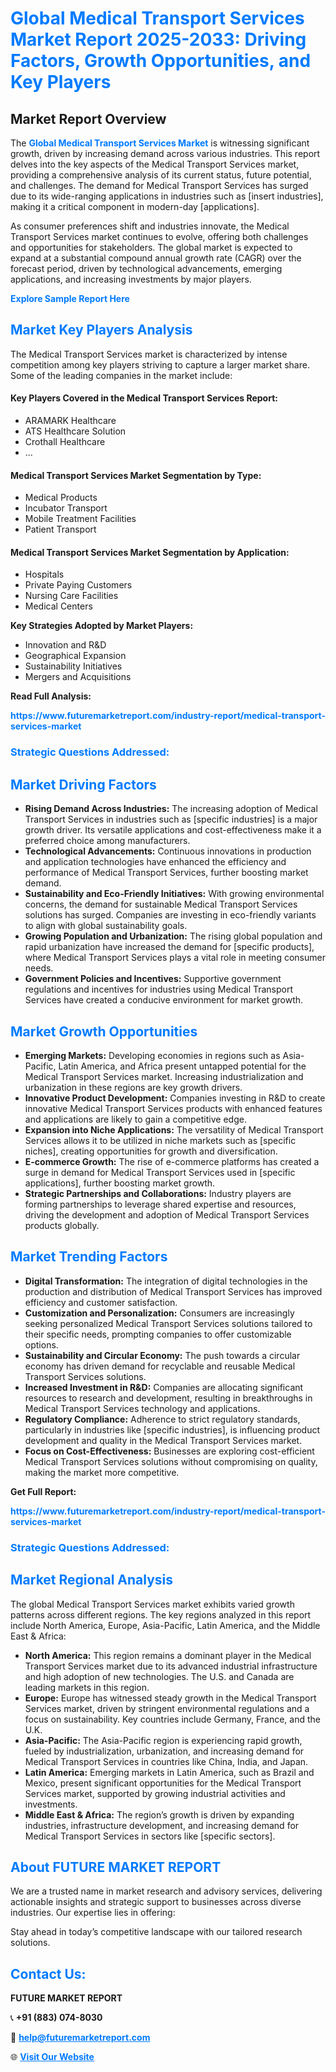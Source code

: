 <h1 style="color: #007BFF;">Global Medical Transport Services Market Report 2025-2033: Driving Factors, Growth Opportunities, and Key Players</h1>

<section id="overview">
<h2>Market Report Overview</h2>
<p>The <a href="https://www.futuremarketreport.com/industry-report/medical-transport-services-market" style="color: #007BFF; text-decoration: none;"><strong>Global Medical Transport Services Market</strong></a> is witnessing significant growth, driven by increasing demand across various industries. This report delves into the key aspects of the Medical Transport Services market, providing a comprehensive analysis of its current status, future potential, and challenges. The demand for Medical Transport Services has surged due to its wide-ranging applications in industries such as [insert industries], making it a critical component in modern-day [applications].</p>
<p>As consumer preferences shift and industries innovate, the Medical Transport Services market continues to evolve, offering both challenges and opportunities for stakeholders. The global market is expected to expand at a substantial compound annual growth rate (CAGR) over the forecast period, driven by technological advancements, emerging applications, and increasing investments by major players.</p>
</section>

<section id="overview">
<p><a href="https://www.futuremarketreport.com/request-sample/reportId=104516" style="color: #007BFF; text-decoration: none;"><strong>Explore Sample Report Here</strong></a></p>
</section>

<section id="key-players">
<h2 style="color: #007BFF;">Market Key Players Analysis</h2>
<p>The Medical Transport Services market is characterized by intense competition among key players striving to capture a larger market share. Some of the leading companies in the market include:</p>
<h4>Key Players Covered in the Medical Transport Services Report:</h4>
<ul><li>ARAMARK Healthcare</li><li>ATS Healthcare Solution</li><li>Crothall Healthcare</li><li>...</li></ul>
<h4>Medical Transport Services Market Segmentation by Type:</h4>
<ul><li>Medical Products</li><li>Incubator Transport</li><li>Mobile Treatment Facilities</li><li>Patient Transport</li></ul>

<h4>Medical Transport Services Market Segmentation by Application:</h4>
<ul><li>Hospitals</li><li>Private Paying Customers</li><li>Nursing Care Facilities</li><li>Medical Centers</li></ul>
<p><strong>Key Strategies Adopted by Market Players:</strong></p>
<ul>
<li>Innovation and R&D</li>
<li>Geographical Expansion</li>
<li>Sustainability Initiatives</li>
<li>Mergers and Acquisitions</li>
</ul>
</section>

<section>
<p><strong>Read Full Analysis: </strong></p><a href="https://www.futuremarketreport.com/industry-report/medical-transport-services-market" style="color: #007BFF; text-decoration: none;"><strong>https://www.futuremarketreport.com/industry-report/medical-transport-services-market</strong></a>
<h3 style="color: #007BFF;">Strategic Questions Addressed:</h3>
</section>

<section id="driving-factors">
<h2 style="color: #007BFF;">Market Driving Factors</h2>
<ul>
<li><strong>Rising Demand Across Industries:</strong> The increasing adoption of Medical Transport Services in industries such as [specific industries] is a major growth driver. Its versatile applications and cost-effectiveness make it a preferred choice among manufacturers.</li>
<li><strong>Technological Advancements:</strong> Continuous innovations in production and application technologies have enhanced the efficiency and performance of Medical Transport Services, further boosting market demand.</li>
<li><strong>Sustainability and Eco-Friendly Initiatives:</strong> With growing environmental concerns, the demand for sustainable Medical Transport Services solutions has surged. Companies are investing in eco-friendly variants to align with global sustainability goals.</li>
<li><strong>Growing Population and Urbanization:</strong> The rising global population and rapid urbanization have increased the demand for [specific products], where Medical Transport Services plays a vital role in meeting consumer needs.</li>
<li><strong>Government Policies and Incentives:</strong> Supportive government regulations and incentives for industries using Medical Transport Services have created a conducive environment for market growth.</li>
</ul>
</section>

<section id="growth-opportunities">
<h2 style="color: #007BFF;">Market Growth Opportunities</h2>
<ul>
<li><strong>Emerging Markets:</strong> Developing economies in regions such as Asia-Pacific, Latin America, and Africa present untapped potential for the Medical Transport Services market. Increasing industrialization and urbanization in these regions are key growth drivers.</li>
<li><strong>Innovative Product Development:</strong> Companies investing in R&D to create innovative Medical Transport Services products with enhanced features and applications are likely to gain a competitive edge.</li>
<li><strong>Expansion into Niche Applications:</strong> The versatility of Medical Transport Services allows it to be utilized in niche markets such as [specific niches], creating opportunities for growth and diversification.</li>
<li><strong>E-commerce Growth:</strong> The rise of e-commerce platforms has created a surge in demand for Medical Transport Services used in [specific applications], further boosting market growth.</li>
<li><strong>Strategic Partnerships and Collaborations:</strong> Industry players are forming partnerships to leverage shared expertise and resources, driving the development and adoption of Medical Transport Services products globally.</li>
</ul>
</section>

<section id="trending-factors">
<h2 style="color: #007BFF;">Market Trending Factors</h2>
<ul>
<li><strong>Digital Transformation:</strong> The integration of digital technologies in the production and distribution of Medical Transport Services has improved efficiency and customer satisfaction.</li>
<li><strong>Customization and Personalization:</strong> Consumers are increasingly seeking personalized Medical Transport Services solutions tailored to their specific needs, prompting companies to offer customizable options.</li>
<li><strong>Sustainability and Circular Economy:</strong> The push towards a circular economy has driven demand for recyclable and reusable Medical Transport Services solutions.</li>
<li><strong>Increased Investment in R&D:</strong> Companies are allocating significant resources to research and development, resulting in breakthroughs in Medical Transport Services technology and applications.</li>
<li><strong>Regulatory Compliance:</strong> Adherence to strict regulatory standards, particularly in industries like [specific industries], is influencing product development and quality in the Medical Transport Services market.</li>
<li><strong>Focus on Cost-Effectiveness:</strong> Businesses are exploring cost-efficient Medical Transport Services solutions without compromising on quality, making the market more competitive.</li>
</ul>
</section>

<section>
<p><strong>Get Full Report: </strong></p><a href="https://www.futuremarketreport.com/industry-report/medical-transport-services-market" style="color: #007BFF; text-decoration: none;"><strong>https://www.futuremarketreport.com/industry-report/medical-transport-services-market</strong></a>
<h3 style="color: #007BFF;">Strategic Questions Addressed:</h3>
</section>


<section id="regional-analysis">
<h2 style="color: #007BFF;">Market Regional Analysis</h2>
<p>The global Medical Transport Services market exhibits varied growth patterns across different regions. The key regions analyzed in this report include North America, Europe, Asia-Pacific, Latin America, and the Middle East & Africa:</p>
<ul>
<li><strong>North America:</strong> This region remains a dominant player in the Medical Transport Services market due to its advanced industrial infrastructure and high adoption of new technologies. The U.S. and Canada are leading markets in this region.</li>
<li><strong>Europe:</strong> Europe has witnessed steady growth in the Medical Transport Services market, driven by stringent environmental regulations and a focus on sustainability. Key countries include Germany, France, and the U.K.</li>
<li><strong>Asia-Pacific:</strong> The Asia-Pacific region is experiencing rapid growth, fueled by industrialization, urbanization, and increasing demand for Medical Transport Services in countries like China, India, and Japan.</li>
<li><strong>Latin America:</strong> Emerging markets in Latin America, such as Brazil and Mexico, present significant opportunities for the Medical Transport Services market, supported by growing industrial activities and investments.</li>
<li><strong>Middle East & Africa:</strong> The region’s growth is driven by expanding industries, infrastructure development, and increasing demand for Medical Transport Services in sectors like [specific sectors].</li>
</ul>
</section>

<footer>
<h2 style="color: #007BFF;">About FUTURE MARKET REPORT</h2>
<p>We are a trusted name in market research and advisory services, delivering actionable insights and strategic support to businesses across diverse industries. Our expertise lies in offering:</p>

<p>Stay ahead in today’s competitive landscape with our tailored research solutions.</p>

<h2 style="color: #007BFF;">Contact Us:</h2>
<p><strong>FUTURE MARKET REPORT</strong></p>
<p>📞 <strong>+91 (883) 074-8030</strong></p>
<p>📧 <strong><a href="mailto:help@futuremarketreport.com" style="color: #007BFF;">help@futuremarketreport.com</a></strong></p>
<p>🌐 <strong><a href="https://www.futuremarketreport.com/" style="color: #007BFF;">Visit Our Website</a></strong></p>
</footer>